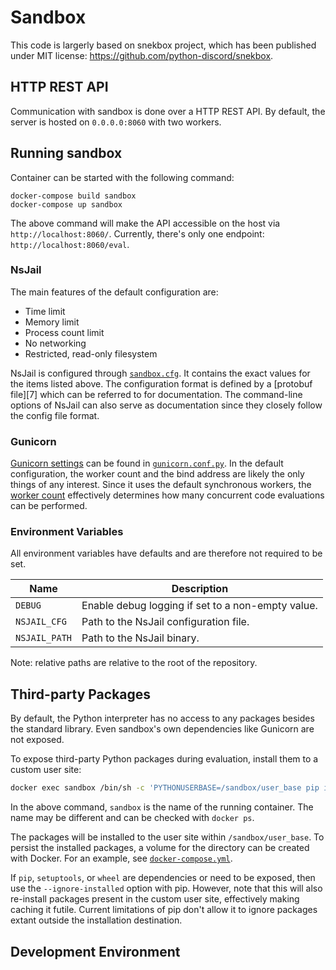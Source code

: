 # Sandbox

This code is largerly based on snekbox project, which has been published under MIT license: <https://github.com/python-discord/snekbox>.

## HTTP REST API

Communication with sandbox is done over a HTTP REST API. By default,
the server is hosted on `0.0.0.0:8060` with two workers.

## Running sandbox

Container can be started with the following command:

```
docker-compose build sandbox
docker-compose up sandbox
```

The above command will make the API accessible on the host via
`http://localhost:8060/`. Currently, there's only one endpoint:
`http://localhost:8060/eval`.

### NsJail

The main features of the default configuration are:

* Time limit
* Memory limit
* Process count limit
* No networking
* Restricted, read-only filesystem

NsJail is configured through [`sandbox.cfg`]. It contains the exact
values for the items listed above. The configuration format is defined
by a [protobuf file][7] which can be referred to for
documentation. The command-line options of NsJail can also serve as
documentation since they closely follow the config file format.

### Gunicorn

[Gunicorn settings] can be found in [`gunicorn.conf.py`]. In the
default configuration, the worker count and the bind address are
likely the only things of any interest. Since it uses the default
synchronous workers, the [worker count] effectively determines how
many concurrent code evaluations can be performed.

### Environment Variables

All environment variables have defaults and are therefore not required
to be set.

Name | Description
---- | -----------
`DEBUG` | Enable debug logging if set to a non-empty value.
`NSJAIL_CFG` | Path to the NsJail configuration file.
`NSJAIL_PATH` | Path to the NsJail binary.

Note: relative paths are relative to the root of the repository.

## Third-party Packages

By default, the Python interpreter has no access to any packages
besides the standard library. Even sandbox's own dependencies like
Gunicorn are not exposed.

To expose third-party Python packages during evaluation, install them
to a custom user site:

```sh
docker exec sandbox /bin/sh -c 'PYTHONUSERBASE=/sandbox/user_base pip install numpy'
```

In the above command, `sandbox` is the name of the running
container. The name may be different and can be checked with `docker
ps`.

The packages will be installed to the user site within
`/sandbox/user_base`. To persist the installed packages, a volume for
the directory can be created with Docker. For an example, see
[`docker-compose.yml`].

If `pip`, `setuptools`, or `wheel` are dependencies or need to be
exposed, then use the `--ignore-installed` option with pip. However,
note that this will also re-install packages present in the custom
user site, effectively making caching it futile. Current limitations
of pip don't allow it to ignore packages extant outside the
installation destination.

## Development Environment

[`gunicorn.conf.py`]: config/gunicorn.conf.py
[`sandbox.cfg`]: config/sandbox.cfg
[`docker-compose.yml`]: docker-compose.yml
[nsjail]: https://github.com/google/nsjail
[gunicorn]: https://gunicorn.org/
[gunicorn settings]: https://docs.gunicorn.org/en/latest/settings.html
[worker count]: https://docs.gunicorn.org/en/latest/design.html#how-many-workers
